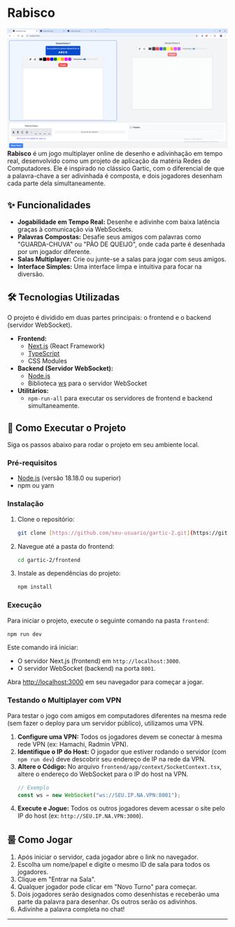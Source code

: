 # Rabisco

![Rabisco Gameplay](./frontend/public/exemplo.png) **Rabisco** é um jogo multiplayer online de desenho e adivinhação em tempo real, desenvolvido como um projeto de aplicação da matéria Redes de Computadores. Ele é inspirado no clássico Gartic, com o diferencial de que a palavra-chave a ser adivinhada é composta, e dois jogadores desenham cada parte dela simultaneamente.

## ✨ Funcionalidades

* **Jogabilidade em Tempo Real:** Desenhe e adivinhe com baixa latência graças à comunicação via WebSockets.
* **Palavras Compostas:** Desafie seus amigos com palavras como "GUARDA-CHUVA" ou "PÃO DE QUEIJO", onde cada parte é desenhada por um jogador diferente.
* **Salas Multiplayer:** Crie ou junte-se a salas para jogar com seus amigos.
* **Interface Simples:** Uma interface limpa e intuitiva para focar na diversão.

## 🛠️ Tecnologias Utilizadas

O projeto é dividido em duas partes principais: o frontend e o backend (servidor WebSocket).

* **Frontend:**
    * [Next.js](https://nextjs.org/) (React Framework)
    * [TypeScript](https://www.typescriptlang.org/)
    * CSS Modules
* **Backend (Servidor WebSocket):**
    * [Node.js](https://nodejs.org/)
    * Biblioteca [ws](https://github.com/websockets/ws) para o servidor WebSocket
* **Utilitários:**
    * `npm-run-all` para executar os servidores de frontend e backend simultaneamente.

## 🚀 Como Executar o Projeto

Siga os passos abaixo para rodar o projeto em seu ambiente local.

### Pré-requisitos

* [Node.js](https://nodejs.org/en/) (versão 18.18.0 ou superior)
* npm ou yarn

### Instalação

1.  Clone o repositório:
    ```bash
    git clone [https://github.com/seu-usuario/gartic-2.git](https://github.com/seu-usuario/gartic-2.git)
    ```

2.  Navegue até a pasta do frontend:
    ```bash
    cd gartic-2/frontend
    ```

3.  Instale as dependências do projeto:
    ```bash
    npm install
    ```

### Execução

Para iniciar o projeto, execute o seguinte comando na pasta `frontend`:

```bash
npm run dev
```

Este comando irá iniciar:
* O servidor Next.js (frontend) em `http://localhost:3000`.
* O servidor WebSocket (backend) na porta `8001`.

Abra [http://localhost:3000](http://localhost:3000) em seu navegador para começar a jogar.

### Testando o Multiplayer com VPN

Para testar o jogo com amigos em computadores diferentes na mesma rede (sem fazer o deploy para um servidor público), utilizamos uma VPN.

1.  **Configure uma VPN:** Todos os jogadores devem se conectar à mesma rede VPN (ex: Hamachi, Radmin VPN).
2.  **Identifique o IP do Host:** O jogador que estiver rodando o servidor (com `npm run dev`) deve descobrir seu endereço de IP na rede da VPN.
3.  **Altere o Código:** No arquivo `frontend/app/context/SocketContext.tsx`, altere o endereço do WebSocket para o IP do host na VPN.
    ```javascript
    // Exemplo
    const ws = new WebSocket("ws://SEU.IP.NA.VPN:8001");
    ```
4.  **Execute e Jogue:** Todos os outros jogadores devem acessar o site pelo IP do host (ex: `http://SEU.IP.NA.VPN:3000`).

## 룰 Como Jogar

1.  Após iniciar o servidor, cada jogador abre o link no navegador.
2.  Escolha um nome/papel e digite o mesmo ID de sala para todos os jogadores.
3.  Clique em "Entrar na Sala".
4.  Qualquer jogador pode clicar em "Novo Turno" para começar.
5.  Dois jogadores serão designados como desenhistas e receberão uma parte da palavra para desenhar. Os outros serão os adivinhos.
6.  Adivinhe a palavra completa no chat!

---
